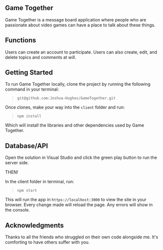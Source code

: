 ## Game Together ##

Game Together is a message board application where people who are passionate about video games can have a place to talk about these things.

## Functions ##
Users can create an account to participate. Users can also create, edit, and delete topics and comments at will.

## Getting Started ##

To run Game Together locally, clone the project by running the following command in your terminal:
> `git@github.com:Joshua-Hughes/GameTogether.git`

Once clones, make your way into the `client` folder and run:
> `npm install`

Which will install the libraries and other dependencies used by Game Together.

## Database/API ##

Open the solution in Visual Studio and click the green play button to run the server side.

THEN!

In the client folder in terminal, run:
> `npm start`

This will run the app in `https://localhost:3000` to view the site in your browser.
Every change made will reload the page. Any errors will show in the console.

## Acknowledgments ##
Thanks to all the friends who struggled on their own code alongside me. It's comforting to have others suffer with you.
